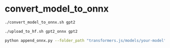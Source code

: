 # convert_model_to_onnx

```bash
./convert_model_to_onnx.sh gpt2
```

```bash
./upload_to_hf.sh gpt2_onnx gpt2
```

```bash
python append_onnx.py --folder_path "transformers.js/models/your-model" --repo_id "your-repo"
```